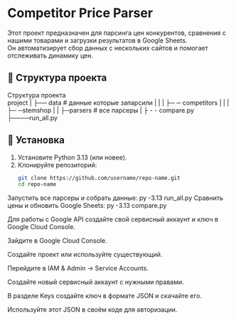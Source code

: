 # Competitor Price Parser

Этот проект предназначен для парсинга цен конкурентов, сравнения с нашими товарами и загрузки результатов в Google Sheets.  
Он автоматизирует сбор данных с нескольких сайтов и помогает отслеживать динамику цен.

## 📂 Структура проекта
Структура проекта        
project
|
├── data # данные которые запарсили
|    |
|    ├─ ─ competitors
|    |
|    ├─ ─stemshop
|
|
├─parsers # все парсеры
|
├ - - compare.py
├────run_all.py


## 🚀 Установка
1. Установите Python 3.13 (или новее).
2. Клонируйте репозиторий:
   ```bash
   git clone https://github.com/username/repo-name.git
   cd repo-name

Запустить все парсеры и собрать данные:
py -3.13 run_all.py
Сравнить цены и обновить Google Sheets:
py -3.13 compare.py

Для работы с Google API создайте свой сервисный аккаунт и ключ в Google Cloud Console.

Зайдите в Google Cloud Console.

Создайте проект или используйте существующий.

Перейдите в IAM & Admin → Service Accounts.

Создайте новый сервисный аккаунт с нужными правами.

В разделе Keys создайте ключ в формате JSON и скачайте его.

Используйте этот JSON в своём коде для авторизации.
